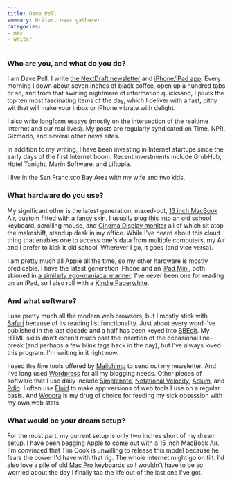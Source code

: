 ```yaml
---
title: Dave Pell
summary: Writer, news gatherer
categories:
- mac
- writer
---
```


### Who are you, and what do you do?

I am Dave Pell. I write [the NextDraft newsletter](http://www.nextdraft.com "Dave's website.") and [iPhone/iPad app][nextdraft-ios]. Every morning I down about seven inches of black coffee, open up a hundred tabs or so, and from that swirling nightmare of information quicksand, I pluck the top ten most fascinating items of the day, which I deliver with a fast, pithy wit that will make your inbox or iPhone vibrate with delight.

I also write longform essays (mostly on the intersection of the realtime Internet and our real lives). My posts are regularly syndicated on Time, NPR, Gizmodo, and several other news sites.

In addition to my writing, I have been investing in Internet startups since the early days of the first Internet boom. Recent investments include GrubHub, Hotel Tonight, Marin Software, and Liftopia.

I live in the San Francisco Bay Area with my wife and two kids.

### What hardware do you use?

My significant other is the latest generation, maxed-out, [13 inch MacBook Air][macbook-air], custom fitted [with a fancy skin](https://twitter.com/davepell/status/349645724562100225/photo/1 "A photo of Dave's laptop skin."). I usually plug this into an old school keyboard, scrolling mouse, and [Cinema Display monitor][cinema-display] all of which sit atop the makeshift, standup desk in my office. While I've heard about this cloud thing that enables one to access one's data from multiple computers, my Air and I prefer to kick it old school. Wherever I go, it goes (and vice versa).

I am pretty much all Apple all the time, so my other hardware is mostly predicable. I have the latest generation iPhone and an [iPad Mini][ipad-mini], both skinned in [a similarly ego-maniacal manner](https://twitter.com/davepell/status/266212885225680896/photo/1 "A photo of Dave's iPad skin."). I've never been one for reading on an iPad, so I also roll with a [Kindle Paperwhite][kindle-paperwhite].

### And what software?

I use pretty much all the modern web browsers, but I mostly stick with [Safari][] because of its reading list functionality. Just about every word I've published in the last decade and a half has been keyed into [BBEdit][]. My HTML skills don't extend much past the insertion of the occasional line-break (and perhaps a few blink tags back in the day), but I've always loved this program. I'm writing in it right now.

I used the fine tools offered by [Mailchimp][] to send out my newsletter. And I've long used [Wordpress][] for all my blogging needs. Other pieces of software that I use daily include [Simplenote][simplenote], [Notational Velocity][notational-velocity], [Adium][], and [Rdio][]. I often use [Fluid][] to make app versions of web tools I use on a regular basis. And [Woopra][] is my drug of choice for feeding my sick obsession with my own web stats.

### What would be your dream setup?

For the most part, my current setup is only two inches short of my dream setup. I have been begging Apple to come out with a 15 inch MacBook Air. I'm convinced that Tim Cook is unwilling to release this model because he fears the power I'd have with that rig. The whole Internet might go on tilt. I'd also love a pile of old [Mac Pro][mac-pro] keyboards so I wouldn't have to be so worried about the day I finally tap the life out of the last one I've got.

[cinema-display]: https://en.wikipedia.org/wiki/Apple_Cinema_Display "An LCD display."
[ipad-mini]: https://www.apple.com/ipad-mini/ "A 7.9 inch tablet device."
[kindle-paperwhite]: https://www.amazon.com/Kindle-Paperwhite-Touch-light/dp/B007OZNZG0 "An e-book reader with a book-like screen."
[mac-pro]: https://www.apple.com/mac-pro/ "The Intel-based Mac tower computer."
[macbook-air]: https://www.apple.com/macbook-air/ "A very thin laptop."
[adium]: https://en.wikipedia.org/wiki/Adium "A multi-protocol chat application for the Mac."
[bbedit]: http://www.barebones.com/products/bbedit/ "A text editor for the Mac."
[fluid]: https://fluidapp.com/ "A WebKit-based application for creating Site Specific Browsers."
[mailchimp]: https://mailchimp.com/ "A templated mailing list system."
[nextdraft-ios]: https://itunes.apple.com/us/app/nextdraft-days-most-fascinating/id549358690 "An app for the NextDraft news site."
[notational-velocity]: http://notational.net/ "A clever note-taking app for the Mac."
[rdio]: http://www.rdio.com/home/en-us/ "A music streaming service."
[safari]: https://www.apple.com/safari/ "A fast web browser."
[simplenote]: https://simplenote.com/ "A note-taking/syncing service."
[woopra]: https://www.woopra.com/ "A web analytics service."
[wordpress]: https://wordpress.com/ "Weblog publishing software."
